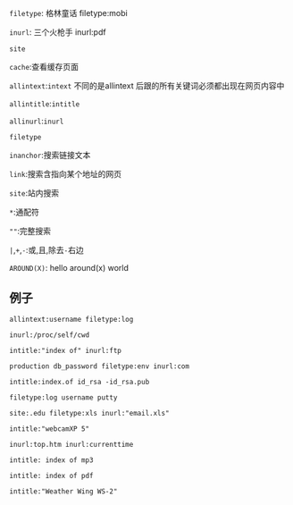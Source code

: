 `filetype`: 格林童话 filetype:mobi

`inurl`:  三个火枪手 inurl:pdf

`site`



 `cache`:查看缓存页面

`allintext`:`intext`  不同的是allintext 后跟的所有关键词必须都出现在网页内容中 

`allintitle`:`intitle`

`allinurl`:`inurl`

`filetype`

`inanchor`:搜索链接文本

`link`:搜索含指向某个地址的网页

`site`:站内搜索

`*`:通配符

`""`:完整搜索

`|`,`+`,`-`:或,且,除去`-`右边

` AROUND(X) `: hello around(x) world

## 例子

`allintext:username filetype:log`

`inurl:/proc/self/cwd`

`intitle:"index of" inurl:ftp`

`production db_password filetype:env inurl:com`

`intitle:index.of id_rsa -id_rsa.pub`

`filetype:log username putty`

`site:.edu filetype:xls inurl:"email.xls"`

`intitle:"webcamXP 5"`

`inurl:top.htm inurl:currenttime`

`intitle: index of mp3`

` intitle: index of pdf `

`intitle:"Weather Wing WS-2"`
